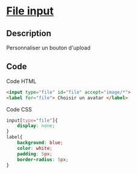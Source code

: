 # [File input](readme.md)

## Description

Personnaliser un bouton d'upload

## Code

Code HTML

```html
<input type="file" id="file" accept="image/*">
<label for="file"> Choisir un avatar </label>
```

Code CSS

```css
input[type="file"]{
    display: none;
}
label{
    background: blue;
    color: white;
    padding: 5px;
    border-radius: 5px;
}
```

